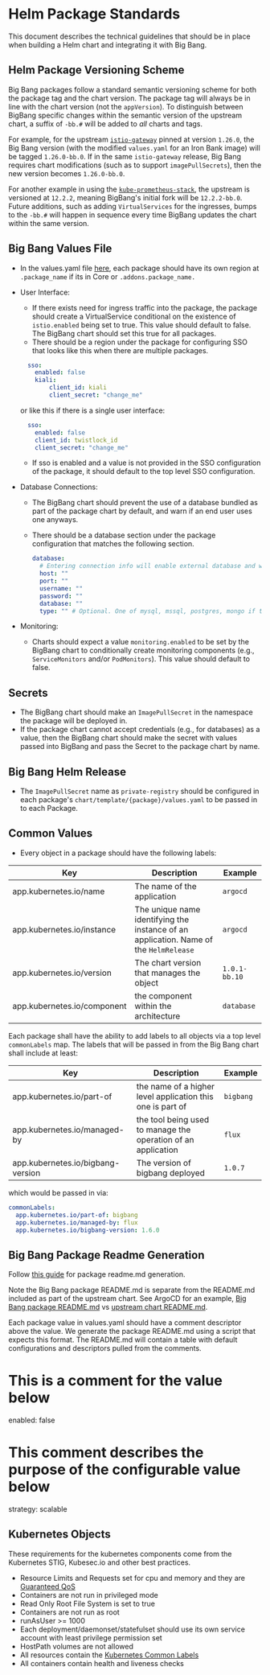 # Helm Package Standards

This document describes the technical guidelines that should be in place when building a Helm chart and integrating it with Big Bang. 

## Helm Package Versioning Scheme

Big Bang packages follow a standard semantic versioning scheme for both the package tag and the chart version. The package tag will always be in line with the chart version (not the `appVersion`). To distinguish between BigBang specific changes within the semantic version of the upstream chart, a suffix of `-bb.#` will be added to _all_ charts and tags.

For example, for the upstream [`istio-gateway`](https://github.com/istio/istio/tree/1.26.0/manifests/charts/gateway) pinned at version `1.26.0`, the Big Bang version (with the modified `values.yaml` for an Iron Bank image) will be tagged `1.26.0-bb.0`. If in the same `istio-gateway` release, Big Bang requires chart modifications (such as to support `imagePullSecrets`), then the new version becomes `1.26.0-bb.0`.

For another example in using the [`kube-prometheus-stack`](https://github.com/prometheus-community/helm-charts/tree/kube-prometheus-stack-12.2.2/charts/kube-prometheus-stack), the upstream is versioned at `12.2.2`, meaning BigBang's initial fork will be `12.2.2-bb.0`. Future additions, such as adding `VirtualServices` for the ingresses, bumps to the `-bb.#` will happen in sequence every time BigBang updates the chart within the same version.

## Big Bang Values File

* In the values.yaml file [here](../../../chart/values.yaml), each package should have its own region at `.package_name` if its in Core or `.addons.package_name.`
* User Interface:
    * If there exists need for ingress traffic into the package, the package should create a VirtualService conditional on the existence of `istio.enabled` being set to true. This value should default to false.  The BigBang chart should set this true for all packages.
    * There should be a region under the package for configuring SSO that looks like this when there are multiple packages.

    ```yaml
      sso:
        enabled: false
        kiali:
            client_id: kiali
            client_secret: "change_me"
    ```

    or like this if there is a single user interface:

    ```yaml
      sso:
        enabled: false
        client_id: twistlock_id
        client_secret: "change_me"
    ```

   * If sso is enabled and a value is not provided in the SSO configuration of the package, it should default to the top level SSO configuration.
* Database Connections:
    * The BigBang chart should prevent the use of a database bundled as part of the package chart by default, and warn if an end user uses one anyways.
    * There should be a database section under the package configuration that matches the following section.

      ```yaml
      database:
        # Entering connection info will enable external database and will auto-create any required secrets.
        host: ""
        port: ""
        username: ""
        password: ""
        database: ""
        type: "" # Optional. One of mysql, mssql, postgres, mongo if ther
      ```

* Monitoring:
    * Charts should expect a value `monitoring.enabled` to be set by the BigBang chart to conditionally create monitoring components (e.g., `ServiceMonitors` and/or `PodMonitors`). This value should default to false.


## Secrets

* The BigBang chart should make an `ImagePullSecret` in the namespace the package will be deployed in.
* If the package chart cannot accept credentials (e.g., for databases) as a value, then the BigBang chart should make the secret with values passed into BigBang and pass the Secret to the package chart by name.  

## Big Bang Helm Release

* The `ImagePullSecret` name as `private-registry` should be configured in each package's `chart/template/{package}/values.yaml` to be passed in to each Package.

## Common Values

* Every object in a package should have the following labels:

| Key | Description | Example |
| ------| -------| ------|
| app.kubernetes.io/name | The name of the application  | `argocd` |
| app.kubernetes.io/instance | The unique name identifying the instance of an application. Name of the `HelmRelease` | `argocd`
| app.kubernetes.io/version | The chart version that manages the object | `1.0.1-bb.10`
| app.kubernetes.io/component | the component within the architecture | `database` |

Each package shall have the ability to add labels to all objects via a top level `commonLabels` map.  The labels that will be passed in from
the Big Bang chart shall include at least:

| Key | Description | Example |
| ------| -------| ------|
| app.kubernetes.io/part-of | the name of a higher level application this one is part of | `bigbang` |
| app.kubernetes.io/managed-by | the tool being used to manage the operation of an application | `flux` |
| app.kubernetes.io/bigbang-version | The version of bigbang deployed | `1.0.7` |

which would be passed in via:

```yaml
commonLabels:
  app.kubernetes.io/part-of: bigbang
  app.kubernetes.io/managed-by: flux
  app.kubernetes.io/bigbang-version: 1.6.0
```

## Big Bang Package Readme Generation

Follow [this guide](https://repo1.dso.mil/big-bang/product/packages/gluon/-/blob/master/docs/bb-package-readme.md?ref_type=heads) for package readme.md generation.

Note the Big Bang package README.md is separate from the README.md included as part of the upstream chart. See ArgoCD for an example, [Big Bang package README.md](https://repo1.dso.mil/big-bang/product/packages/argocd/-/blob/main/README.md?ref_type=heads) vs [upstream chart README.md](https://repo1.dso.mil/big-bang/product/packages/argocd/-/blob/main/chart/README.md?ref_type=heads).

Each package value in values.yaml should have a comment descriptor above the value. We generate the package README.md using a script that expects this format. The README.md will contain a table with default configurations and descriptors pulled from the comments.

# This is a comment for the value below
enabled: false

# This comment describes the purpose of the configurable value below
strategy: scalable

## Kubernetes Objects

These requirements for the kubernetes components come from the Kubernetes STIG, Kubesec.io and other best practices.

* Resource Limits and Requests set for cpu and memory and they are [Guaranteed QoS](https://kubernetes.io/docs/tasks/configure-pod-container/quality-service-pod/#create-a-pod-that-gets-assigned-a-qos-class-of-guaranteed)
* Containers are not run in privileged mode
* Read Only Root File System is set to true
* Containers are not run as root
* runAsUser >= 1000
* Each deployment/daemonset/statefulset should use its own service account with least privilege permission set
* HostPath volumes are not allowed
* All resources contain the [Kubernetes Common Labels](https://kubernetes.io/docs/concepts/overview/working-with-objects/common-labels/)
* All containers contain health and liveness checks
